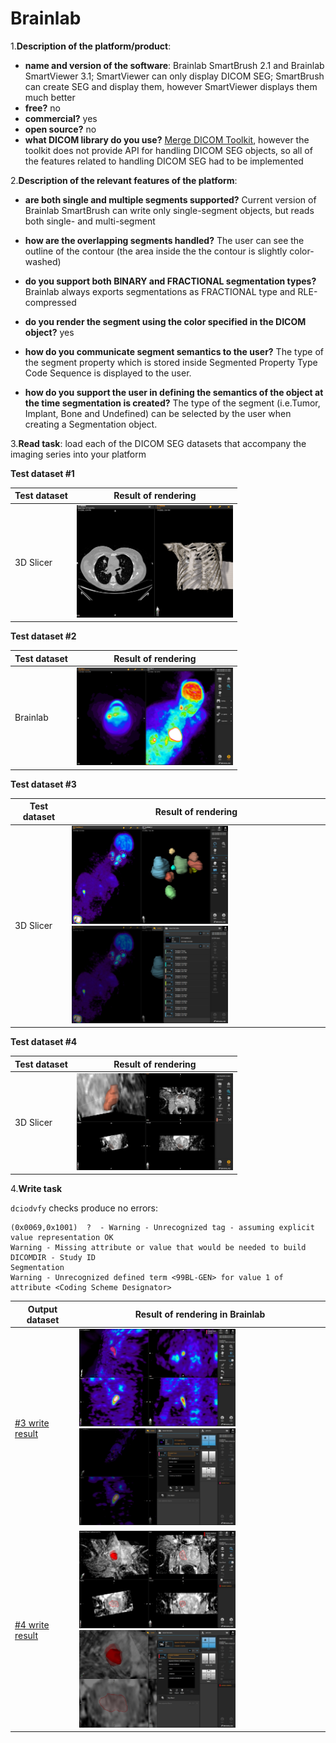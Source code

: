 # Brainlab

1.**Description of the platform/product**:
 * **name and version of the software**: Brainlab SmartBrush 2.1 and Brainlab SmartViewer 3.1; SmartViewer can only display DICOM SEG; SmartBrush can create SEG and display them, however SmartViewer displays them much better
 * **free?** no
 * **commercial?** yes
 * **open source?** no 
 * **what DICOM library do you use?** [Merge DICOM Toolkit](http://www.merge.com/Solutions/Toolkits/Merge-DICOM-Toolkit.aspx), however the toolkit does not provide API for handling DICOM SEG objects, so all of the features related to handling DICOM SEG had to be implemented

2.**Description of the relevant features of the platform**: 
 * **are both single and multiple segments supported?** Current version of Brainlab SmartBrush can write only single-segment objects, but reads both single- and multi-segment 
 * **how are the overlapping segments handled?** The user can see the outline of the contour (the area inside the the contour is slightly color-washed)

 * **do you support both BINARY and FRACTIONAL segmentation types?** Brainlab always exports segmentations as FRACTIONAL type and RLE-compressed
 * **do you render the segment using the color specified in the DICOM object?** yes
 * **how do you communicate segment semantics to the user?** The type of the segment property which is stored inside Segmented Property Type Code Sequence is displayed to the user.
 * **how do you support the user in defining the semantics of the object at the time segmentation is created?** The type of the segment (i.e.Tumor, Implant, Bone and Undefined) can be selected by the user when creating a Segmentation object.

3.**Read task**: load each of the DICOM SEG datasets that accompany the imaging series into your platform

**Test dataset #1**

| Test dataset | Result of rendering |
| -- | -- |
| 3D Slicer | <img src="./brainlab/brainlab-read-lidc.png" width=250> |

**Test dataset #2**

| Test dataset | Result of rendering |
| -- | -- |
| Brainlab | <img src="./brainlab/brainlab-read-seg2.png" width=250> |

**Test dataset #3**

| Test dataset | Result of rendering |
| -- | -- |
| 3D Slicer | <img src="./brainlab/brainlab-read-hnc.jpg" width=250> <img src="./brainlab/brainlab-read-hnc-measurements.jpg" width=250>|

**Test dataset #4**

| Test dataset | Result of rendering |
| -- | -- |
| 3D Slicer | <img src="./brainlab/brainlab-read-prostate.jpg" width=250> |


4.**Write task**

`dciodvfy` checks produce no errors:

```
(0x0069,0x1001)  ?  - Warning - Unrecognized tag - assuming explicit value representation OK
Warning - Missing attribute or value that would be needed to build DICOMDIR - Study ID
Segmentation
Warning - Unrecognized defined term <99BL-GEN> for value 1 of attribute <Coding Scheme Designator>
```

| Output dataset | Result of rendering in Brainlab|
| -- | -- |
| [#3 write result](http://slicer.kitware.com/midas3/download/item/266127/SEG_BL_DataSet3_compressed.dcm) | <img src="./brainlab/DataSet3_FromSmartbrush_ReadByBrainlabSmartbrush.JPG" width=250> <img src="./brainlab/DataSet3_FromSmartbrush_ReadByBrainlabSmartbrush_UI.JPG" width=250> |
| [#4 write result](http://slicer.kitware.com/midas3/download/item/266126/SEG_BL_DataSet4_compressed.dcm) | <img src="./brainlab/DataSet4_FromSmartbrush_ReadByBrainlabSmartbrush.JPG" width=250> <img src="./brainlab/DataSet4_FromSmartbrush_ReadByBrainlabSmartbrush_UI.JPG" width=250>  |

